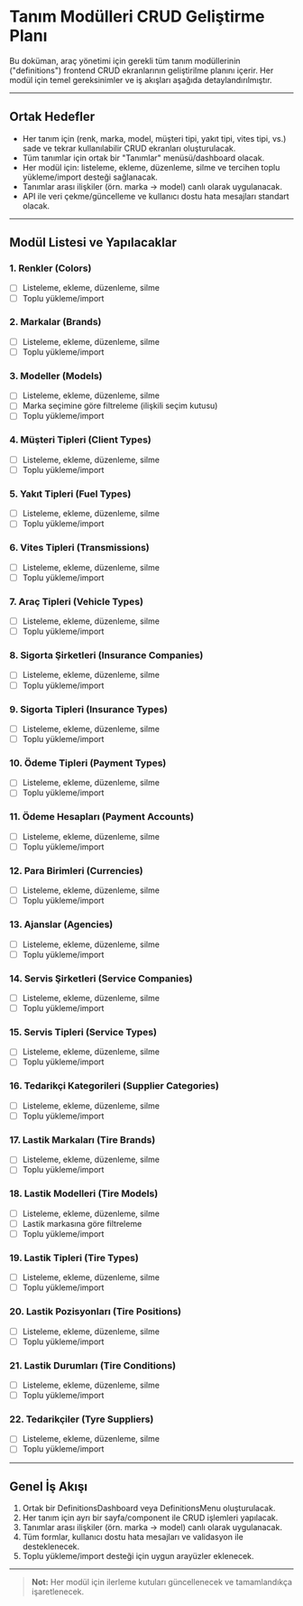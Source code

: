 # Tanım Modülleri CRUD Geliştirme Planı

Bu doküman, araç yönetimi için gerekli tüm tanım modüllerinin ("definitions") frontend CRUD ekranlarının geliştirilme planını içerir. Her modül için temel gereksinimler ve iş akışları aşağıda detaylandırılmıştır.

---

## Ortak Hedefler
- Her tanım için (renk, marka, model, müşteri tipi, yakıt tipi, vites tipi, vs.) sade ve tekrar kullanılabilir CRUD ekranları oluşturulacak.
- Tüm tanımlar için ortak bir "Tanımlar" menüsü/dashboard olacak.
- Her modül için: listeleme, ekleme, düzenleme, silme ve tercihen toplu yükleme/import desteği sağlanacak.
- Tanımlar arası ilişkiler (örn. marka → model) canlı olarak uygulanacak.
- API ile veri çekme/güncelleme ve kullanıcı dostu hata mesajları standart olacak.

---

## Modül Listesi ve Yapılacaklar

### 1. Renkler (Colors)
- [ ] Listeleme, ekleme, düzenleme, silme
- [ ] Toplu yükleme/import

### 2. Markalar (Brands)
- [ ] Listeleme, ekleme, düzenleme, silme
- [ ] Toplu yükleme/import

### 3. Modeller (Models)
- [ ] Listeleme, ekleme, düzenleme, silme
- [ ] Marka seçimine göre filtreleme (ilişkili seçim kutusu)
- [ ] Toplu yükleme/import

### 4. Müşteri Tipleri (Client Types)
- [ ] Listeleme, ekleme, düzenleme, silme
- [ ] Toplu yükleme/import

### 5. Yakıt Tipleri (Fuel Types)
- [ ] Listeleme, ekleme, düzenleme, silme
- [ ] Toplu yükleme/import

### 6. Vites Tipleri (Transmissions)
- [ ] Listeleme, ekleme, düzenleme, silme
- [ ] Toplu yükleme/import

### 7. Araç Tipleri (Vehicle Types)
- [ ] Listeleme, ekleme, düzenleme, silme
- [ ] Toplu yükleme/import

### 8. Sigorta Şirketleri (Insurance Companies)
- [ ] Listeleme, ekleme, düzenleme, silme
- [ ] Toplu yükleme/import

### 9. Sigorta Tipleri (Insurance Types)
- [ ] Listeleme, ekleme, düzenleme, silme
- [ ] Toplu yükleme/import

### 10. Ödeme Tipleri (Payment Types)
- [ ] Listeleme, ekleme, düzenleme, silme
- [ ] Toplu yükleme/import

### 11. Ödeme Hesapları (Payment Accounts)
- [ ] Listeleme, ekleme, düzenleme, silme
- [ ] Toplu yükleme/import

### 12. Para Birimleri (Currencies)
- [ ] Listeleme, ekleme, düzenleme, silme
- [ ] Toplu yükleme/import

### 13. Ajanslar (Agencies)
- [ ] Listeleme, ekleme, düzenleme, silme
- [ ] Toplu yükleme/import

### 14. Servis Şirketleri (Service Companies)
- [ ] Listeleme, ekleme, düzenleme, silme
- [ ] Toplu yükleme/import

### 15. Servis Tipleri (Service Types)
- [ ] Listeleme, ekleme, düzenleme, silme
- [ ] Toplu yükleme/import

### 16. Tedarikçi Kategorileri (Supplier Categories)
- [ ] Listeleme, ekleme, düzenleme, silme
- [ ] Toplu yükleme/import

### 17. Lastik Markaları (Tire Brands)
- [ ] Listeleme, ekleme, düzenleme, silme
- [ ] Toplu yükleme/import

### 18. Lastik Modelleri (Tire Models)
- [ ] Listeleme, ekleme, düzenleme, silme
- [ ] Lastik markasına göre filtreleme
- [ ] Toplu yükleme/import

### 19. Lastik Tipleri (Tire Types)
- [ ] Listeleme, ekleme, düzenleme, silme
- [ ] Toplu yükleme/import

### 20. Lastik Pozisyonları (Tire Positions)
- [ ] Listeleme, ekleme, düzenleme, silme
- [ ] Toplu yükleme/import

### 21. Lastik Durumları (Tire Conditions)
- [ ] Listeleme, ekleme, düzenleme, silme
- [ ] Toplu yükleme/import

### 22. Tedarikçiler (Tyre Suppliers)
- [ ] Listeleme, ekleme, düzenleme, silme
- [ ] Toplu yükleme/import

---

## Genel İş Akışı
1. Ortak bir DefinitionsDashboard veya DefinitionsMenu oluşturulacak.
2. Her tanım için ayrı bir sayfa/component ile CRUD işlemleri yapılacak.
3. Tanımlar arası ilişkiler (örn. marka → model) canlı olarak uygulanacak.
4. Tüm formlar, kullanıcı dostu hata mesajları ve validasyon ile desteklenecek.
5. Toplu yükleme/import desteği için uygun arayüzler eklenecek.

---

> **Not:** Her modül için ilerleme kutuları güncellenecek ve tamamlandıkça işaretlenecek.

